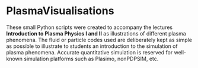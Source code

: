 # PlasmaVisualisations

These small Python scripts were created to accompany the lectures <b>Introduction to Plasma Physics I and II</b> as illustrations of different plasma phenomena. The fluid or particle codes used are deliberately kept as simple as possible to illustrate to students an introduction to the simulation of plasma phenomena. Accurate quantitative simulation is reserved for well-known simulation platforms such as Plasimo, nonPDPSIM, etc. 
